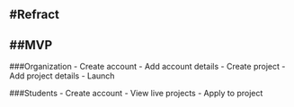 #Refract
---------

##MVP
---------

###Organization
    - Create account
    - Add account details
    - Create project
    - Add project details
    - Launch

###Students
    - Create account
    - View live projects
    - Apply to project
